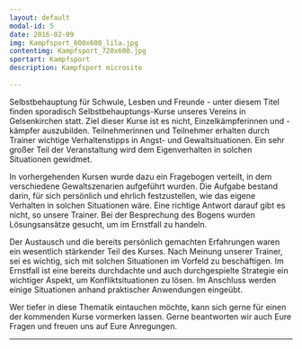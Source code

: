 ```yaml
---
layout: default
modal-id: 5
date: 2016-02-09
img: Kampfsport_600x600_lila.jpg
contentimg: Kampfsport_720x600.jpg
sportart: Kampfsport
description: Kampfsport microsite
             
---
```

  
Selbstbehauptung für Schwule, Lesben und Freunde - unter diesem Titel finden sporadisch Selbstbehauptungs-Kurse unseres Vereins in Gelsenkirchen statt. 
Ziel dieser Kurse ist es nicht, Einzelkämpferinnen und -kämpfer auszubilden. Teilnehmerinnen und Teilnehmer erhalten durch Trainer wichtige Verhaltenstipps in Angst- und Gewaltsituationen. 
Ein sehr großer Teil der Veranstaltung wird dem Eigenverhalten in solchen Situationen gewidmet.
 
In vorhergehenden Kursen wurde dazu ein Fragebogen verteilt, in dem verschiedene Gewaltszenarien aufgeführt wurden. 
Die Aufgabe bestand darin, für sich persönlich und ehrlich festzustellen, wie das eigene Verhalten in solchen Situationen wäre. 
Eine richtige Antwort darauf gibt es nicht, so unsere Trainer. Bei der Besprechung des Bogens wurden Lösungsansätze gesucht, um im Ernstfall zu handeln.
 
Der Austausch und die bereits persönlich gemachten Erfahrungen waren ein wesentlich stärkender Teil des Kurses. 
Nach Meinung unserer Trainer, sei es wichtig, sich mit solchen Situationen im Vorfeld zu beschäftigen. 
Im Ernstfall ist eine bereits durchdachte und auch durchgespielte Strategie ein wichtiger Aspekt, um Konfliktsituationen zu lösen. 
Im Anschluss werden einige Situationen anhand praktischer Anwendungen eingeübt.
 
Wer tiefer in diese Thematik eintauchen möchte, kann sich gerne für einen der kommenden Kurse vormerken lassen. 
Gerne beantworten wir auch Eure Fragen und freuen uns auf Eure Anregungen.
  

___
